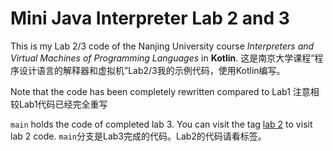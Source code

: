 # Mini Java Interpreter Lab 2 and 3
This is my Lab 2/3 code of the Nanjing University course *Interpreters and Virtual Machines of Programming Languages* in **Kotlin**.
这是南京大学课程“程序设计语言的解释器和虚拟机”Lab2/3我的示例代码，使用Kotlin编写。

Note that the code has been completely rewritten compared to Lab1
注意相较Lab1代码已经完全重写

`main` holds the code of completed lab 3. You can visit the tag [lab 2](https://github.com/XiaoGeNintendo/MiniJavaInterpreterLab2/releases/tag/lab2) to visit lab 2 code.
`main`分支是Lab3完成的代码。Lab2的代码请看标签。
